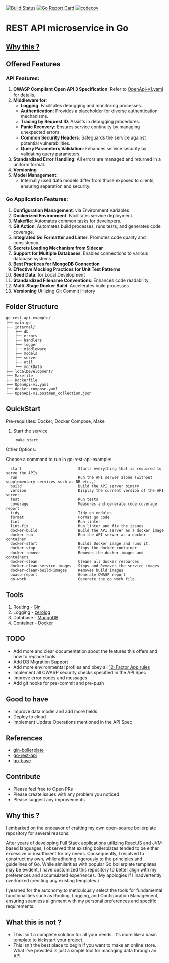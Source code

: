[![Build Status](https://github.com/rameshsunkara/go-rest-api-example/actions/workflows/cibuild.yml/badge.svg)](https://github.com/rameshsunkara/go-rest-api-example/actions/workflows/cibuild.yml?query=+branch%3Amain)
[![Go Report Card](https://goreportcard.com/badge/github.com/rameshsunkara/go-rest-api-example)](https://goreportcard.com/report/github.com/rameshsunkara/go-rest-api-example)
[![codecov](https://codecov.io/gh/rameshsunkara/go-rest-api-example/branch/main/graph/badge.svg)](https://app.codecov.io/gh/rameshsunkara/go-rest-api-example)


# REST API microservice in Go

## [Why this ?](#why-this--1)

## Offered Features

### API Features:
1. **OWASP Compliant Open API 3 Specification**: Refer to [OpenApi-v1.yaml](./OpenApi-v1.yaml) for details.
2. **Middleware for**:
   - **Logging**: Facilitates debugging and monitoring processes.
   - **Authentication**: Provides a placeholder for diverse authentication mechanisms.
   - **Tracing by Request ID**: Assists in debugging procedures.
   - **Panic Recovery**: Ensures service continuity by managing unexpected errors.
   - **Common Security Headers**: Safeguards the service against potential vulnerabilities.
   - **Query Parameters Validation**: Enhances service security by validating query parameters.
3. **Standardized Error Handling**: All errors are managed and returned in a uniform format.
4. **Versioning**
5. **Model Management**:
   - Internally used data models differ from those exposed to clients, ensuring separation and security.

### Go Application Features:
1. **Configuration Management**: via Environment Variables
2. **Dockerized Environment**: Facilitates service deployment.
3. **Makefile**: Automates common tasks for developers.
4. **Git Action**: Automates build processes, runs tests, and generates code coverage.
5. **Integrated Go Formatter and Linter**: Promotes code quality and consistency.
6. **Secrets Loading Mechanism from Sidecar**
7. **Support for Multiple Databases**: Enables connections to various database systems.
8. **Best Practices for MongoDB Connection**
9. **Effective Mocking Practices for Unit Test Patterns**
10. **Seed Data**: for Local Development
11. **Standardized Filename Conventions**: Enhances code readability.
12. **Multi-Stage Docker Build**: Accelerates build processes.
13. **Versioning** Utilizing Git Commit History

## Folder Structure

```
go-rest-api-example/
├── main.go
├── internal/
│   ├── db
│   ├── errors
│   ├── handlers
│   ├── logger
│   ├── middleware
│   ├── models
│   ├── server
│   ├── util
│   └── mockData
├── localDevelopment/
├── Makefile
├── Dockerfile
├── OpenApi-vi.yaml
├── docker-compose.yaml
└── OpenApi-v1.postman_collection.json
```

## QuickStart

Pre-requisites: Docker, Docker Compose, Make

1. Start the service

        make start

Other Options:

   Choose a command to run in go-rest-api-example:
   
      start                         Starts everything that is required to serve the APIs
      run                           Run the API server alone (without supplementary services such as DB etc.,)
      build                         Build the API server binary
      version                       Display the current version of the API server
      test                          Run tests
      coverage                      Measures and generate code coverage report
      tidy                          Tidy go modules
      format                        Format go code
      lint                          Run linter
      lint-fix                      Run linter and fix the issues
      docker-build                  Build the API server as a docker image
      docker-run                    Run the API server as a docker container
      docker-start                  Builds Docker image and runs it.
      docker-stop                   Stops the docker container
      docker-remove                 Removes the docker images and containers        
      docker-clean                  Cleans all docker resources
      docker-clean-service-images   Stops and Removes the service images
      docker-clean-build-images     Removes build images
      owasp-report                  Generate OWASP report
      go-work                       Generate the go work file

## Tools

1. Routing - [Gin](https://github.com/gin-gonic/gin)
2. Logging - [zerolog](https://github.com/rs/zerolog)
3. Database - [MongoDB](https://www.mongodb.com/)
4. Container - [Docker](https://www.docker.com/)

## TODO

-  Add more and clear documentation about the features this offers and how to replace tools
-  Add DB Migration Support
-  Add more environmental profiles and obey all [12-Factor App rules](https://12factor.net/ru/)
-  Implement all OWASP security checks specified in the API Spec
-  Improve error codes and messages
-  Add git hooks for pre-commit and pre-push

## Good to have

-  Improve data model and add more fields
-  Deploy to cloud
-  Implement Update Operations mentioned in the API Spec

## References

- [gin-boilerplate](https://github.com/Massad/gin-boilerplate)
- [go-rest-api](https://github.com/qiangxue/go-rest-api)
- [go-base](https://github.com/dhax/go-base)

## Contribute

- Please feel free to Open PRs
- Please create issues with any problem you noticed
- Please suggest any improvements

## Why this ?


I embarked on the endeavor of crafting my own open-source boilerplate repository for several reasons:

After years of developing Full Stack applications utilizing ReactJS and JVM-based languages, I observed that existing boilerplates tended to be either excessive or insufficient for my needs. Consequently, I resolved to construct my own, while adhering rigorously to the principles and guidelines of Go. While similarities with popular Go boilerplate templates may be evident, I have customized this repository to better align with my preferences and accumulated experiences. (My apologies if I inadvertently overlooked crediting any existing templates.)

I yearned for the autonomy to meticulously select the tools for fundamental functionalities such as Routing, Logging, and Configuration Management, ensuring seamless alignment with my personal preferences and specific requirements.

## What this is not ?

- This isn't a complete solution for all your needs. It's more like a basic template to kickstart your project.
- This isn't the best place to begin if you want to make an online store. What I've provided is just a simple tool for managing data through an API.